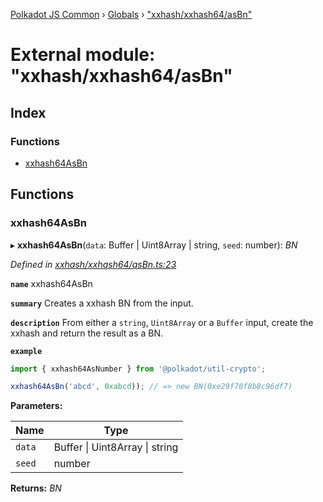 [Polkadot JS Common](../README.md) › [Globals](../globals.md) › ["xxhash/xxhash64/asBn"](_xxhash_xxhash64_asbn_.md)

# External module: "xxhash/xxhash64/asBn"

## Index

### Functions

* [xxhash64AsBn](_xxhash_xxhash64_asbn_.md#xxhash64asbn)

## Functions

###  xxhash64AsBn

▸ **xxhash64AsBn**(`data`: Buffer | Uint8Array | string, `seed`: number): *BN*

*Defined in [xxhash/xxhash64/asBn.ts:23](https://github.com/polkadot-js/common/blob/24991950/packages/util-crypto/src/xxhash/xxhash64/asBn.ts#L23)*

**`name`** xxhash64AsBn

**`summary`** Creates a xxhash BN from the input.

**`description`** 
From either a `string`, `Uint8Array` or a `Buffer` input, create the xxhash and return the result as a BN.

**`example`** 
<BR>

```javascript
import { xxhash64AsNumber } from '@polkadot/util-crypto';

xxhash64AsBn('abcd', 0xabcd)); // => new BN(0xe29f70f8b8c96df7)
```

**Parameters:**

Name | Type |
------ | ------ |
`data` | Buffer &#124; Uint8Array &#124; string |
`seed` | number |

**Returns:** *BN*

